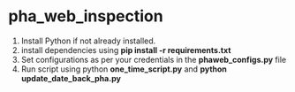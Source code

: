 # pha_web_inspection
1. Install Python if not already installed.
2. install dependencies using <b>pip install -r requirements.txt</b>
3. Set configurations as per your credentials in the <b>phaweb_configs.py</b> file
4. Run script using python <b>one_time_script.py</b> and <b>python update_date_back_pha.py</b>
